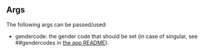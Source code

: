 
## Args
The following args can be passed/used:
- gendercode: the gender code that should be set (in case of singular, see ##gendercodes in [the app README](../app/README.md)).